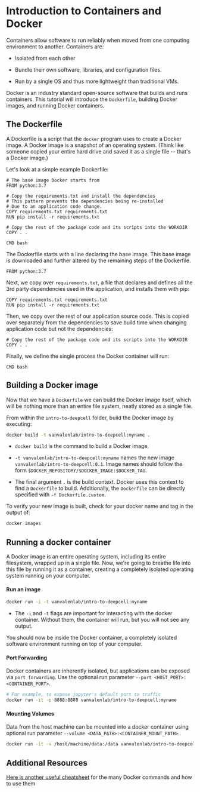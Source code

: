 # Introduction to Containers and Docker

Containers allow software to run reliably when moved from one computing environment to another. Containers are:

* Isolated from each other

* Bundle their own software, libraries, and configuration files.

* Run by a single OS and thus more lightweight than traditional VMs.

Docker is an industry standard open-source software that builds and runs containers. This tutorial will introduce the `Dockerfile`, building Docker images, and running Docker containers.

## The Dockerfile

A Dockerfile is a script that the `docker` program uses to create a Docker image. A Docker image is a snapshot of an operating system. (Think like someone copied your entire hard drive and saved it as a single file -- that's a Docker image.)

Let's look at a simple example Dockerfile:

```docker
# The base image Docker starts from
FROM python:3.7

# Copy the requirements.txt and install the dependencies
# This pattern prevents the dependencies being re-installed
# Due to an application code change.
COPY requirements.txt requirements.txt
RUN pip install -r requirements.txt

# Copy the rest of the package code and its scripts into the WORKDIR
COPY . .

CMD bash
```

The Dockerfile starts with a line declaring the base image. This base image is downloaded and further altered by the remaining steps of the Dockerfile.

```docker
FROM python:3.7
```

Next, we copy over `requirements.txt`, a file that declares and defines all the 3rd party dependencies used in the application, and installs them with pip:

```docker
COPY requirements.txt requirements.txt
RUN pip install -r requirements.txt
```

Then, we copy over the rest of our application source code.  This is copied over separately from the dependencies to save build time when changing application code but not the dependencies:

```docker
# Copy the rest of the package code and its scripts into the WORKDIR
COPY . .
```

Finally, we define the single process the Docker container will run:

```docker
CMD bash
```

## Building a Docker image

Now that we have a `Dockerfile` we can build the Docker image itself, which will be nothing more than an entire file system, neatly stored as a single file.

From within the `intro-to-deepcell` folder, build the Docker image by executing:

```bash
docker build -t vanvalenlab/intro-to-deepcell:myname .
```

* `docker build` is the command to build a Docker image.

* `-t vanvalenlab/intro-to-deepcell:myname` names the new image `vanvalenlab/intro-to-deepcell:0.1`. Image names should follow the form `$DOCKER_REPOSITORY/$DOCKER_IMAGE:$DOCKER_TAG`.

* The final argument `.` is the build context. Docker uses this context to find a `Dockerfile` to build. Additionally, the `Dockerfile` can be directly specified with `-f Dockerfile.custom`.

To verify your new image is built, check for your docker name and tag in the output of:
```bash
docker images
```

## Running a docker container

A Docker image is an entire operating system, including its entire filesystem, wrapped up in a single file. Now, we're going to breathe life into this file by running it as a container, creating a completely isolated operating system running on your computer.

#### Run an image

```bash
docker run -i -t vanvalenlab/intro-to-deepcell:myname
```

* The `-i` and `-t` flags are important for interacting with the docker container.  Without them, the container will run, but you will not see any output.

You should now be inside the Docker container, a completely isolated software environment running on top of your computer.

#### Port Forwarding

Docker containers are inherently isolated, but applications can be exposed via `port forwarding`. Use the optional run parameter `--port <HOST_PORT>:<CONTAINER_PORT>`.

```bash
# For example, to expose jupyter's default port to traffic
docker run -it -p 8888:8888 vanvalenlab/intro-to-deepcell:myname
```

#### Mounting Volumes

Data from the host machine can be mounted into a docker container using optional run parameter `--volume <DATA_PATH>:<CONTAINER_MOUNT_PATH>`.

```bash
docker run -it -v /host/machine/data:/data vanvalenlab/intro-to-deepcell:myname
```

## Additional Resources

[Here is another useful cheatsheet](https://github.com/wsargent/docker-cheat-sheet) for the many Docker commands and how to use them
